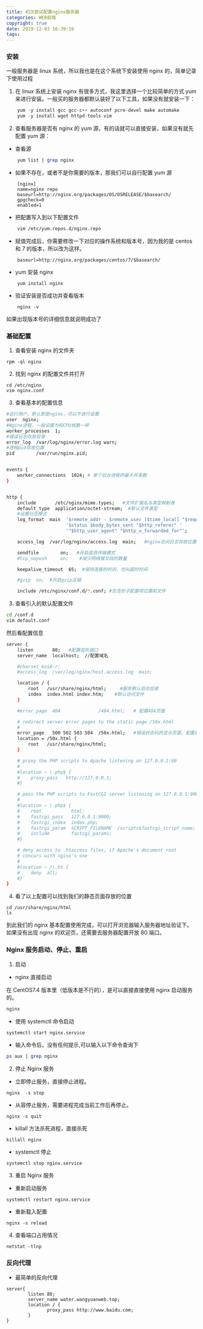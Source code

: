 ```yaml
---
title: 初次尝试配置nginx服务器
categories: WEB前端
copyright: true
date: 2019-12-03 16:39:19
tags:
---
```


### 安装

一般服务器是 linux 系统，所以我也是在这个系统下安装使用 nginx 的，简单记录下使用过程
<!--more-->
1. 在 linux 系统上安装 nginx 有很多方式，我这里选择一个比较简单的方式 yum 来进行安装。一般买的服务器都默认装好了以下工具，如果没有就安装一下：

```js
    yum -y install gcc gcc-c++ autoconf pcre-devel make automake
    yum -y install wget httpd-tools vim
```

2. 查看服务器是否有 nginx 的 yum 源，有的话就可以直接安装，如果没有就先配置 yum 源：

- 查看源

```bash
    yum list | grep nginx
```

- 如果不存在，或者不是你需要的版本，那我们可以自行配置 yum 源

```
    [nginx]
    name=nginx repo
    baseurl=http://nginx.org/packages/OS/OSRELEASE/$basearch/
    gpgcheck=0
    enabled=1
```

- 把配置写入到以下配置文件

```bash
    vim /etc/yum.repos.d/nginx.repo
```

- 赋值完成后，你需要修改一下对应的操作系统和版本号，因为我的是 centos 和 7 的版本，所以改为这样。

```
    baseurl=http://nginx.org/packages/centos/7/$basearch/
```

- yum 安装 nginx

```
    yum install nginx
```

- 验证安装是否成功并查看版本

```
    nginx -v
```

如果出现版本号的详细信息就说明成功了

### 基础配置

1. 查看安装 nginx 的文件夹

```
rpm -ql nginx
```

2. 找到 nginx 的配置文件并打开

```
cd /etc/nginx
vim nginx.conf
```

3. 查看基本的配置信息

```bash
#运行用户，默认即是nginx，可以不进行设置
user  nginx;
#Nginx进程，一般设置为和CPU核数一样
worker_processes  1;
#错误日志存放目录
error_log  /var/log/nginx/error.log warn;
#进程pid存放位置
pid        /var/run/nginx.pid;


events {
    worker_connections  1024; # 单个后台进程的最大并发数
}


http {
    include       /etc/nginx/mime.types;   #文件扩展名与类型映射表
    default_type  application/octet-stream;  #默认文件类型
    #设置日志模式
    log_format  main  '$remote_addr - $remote_user [$time_local] "$request" '
                      '$status $body_bytes_sent "$http_referer" '
                      '"$http_user_agent" "$http_x_forwarded_for"';

    access_log  /var/log/nginx/access.log  main;   #nginx访问日志存放位置

    sendfile        on;   #开启高效传输模式
    #tcp_nopush     on;    #减少网络报文段的数量

    keepalive_timeout  65;  #保持连接的时间，也叫超时时间

    #gzip  on;  #开启gzip压缩

    include /etc/nginx/conf.d/*.conf; #包含的子配置项位置和文件
```

3. 查看引入的默认配置文件

```bash
cd /conf.d
vim default.conf
```

然后看配置信息

```bash
server {
    listen       80;   #配置监听端口
    server_name  localhost;  //配置域名

    #charset koi8-r;
    #access_log  /var/log/nginx/host.access.log  main;

    location / {
        root   /usr/share/nginx/html;     #服务默认启动目录
        index  index.html index.htm;    #默认访问文件
    }

    #error_page  404              /404.html;   # 配置404页面

    # redirect server error pages to the static page /50x.html
    #
    error_page   500 502 503 504  /50x.html;   #错误状态码的显示页面，配置后需要重启
    location = /50x.html {
        root   /usr/share/nginx/html;
    }

    # proxy the PHP scripts to Apache listening on 127.0.0.1:80
    #
    #location ~ \.php$ {
    #    proxy_pass   http://127.0.0.1;
    #}

    # pass the PHP scripts to FastCGI server listening on 127.0.0.1:9000
    #
    #location ~ \.php$ {
    #    root           html;
    #    fastcgi_pass   127.0.0.1:9000;
    #    fastcgi_index  index.php;
    #    fastcgi_param  SCRIPT_FILENAME  /scripts$fastcgi_script_name;
    #    include        fastcgi_params;
    #}

    # deny access to .htaccess files, if Apache's document root
    # concurs with nginx's one
    #
    #location ~ /\.ht {
    #    deny  all;
    #}
}
```

4. 看了以上配置可以找到我们的静态页面存放的位置

```
cd /usr/share/nginx/html
ls
```

到此我们的 nginx 基本配置使用完成，可以打开浏览器输入服务器地址验证下。如果没有出现 nginx 的欢迎页，还需要去服务器配置开放 80 端口。

### Nginx 服务启动、停止、重启

1. 启动

- nginx 直接启动

在 CentOS7.4 版本里（低版本是不行的），是可以直接直接使用 nginx 启动服务的。

```bash
nginx
```

- 使用 systemctl 命令启动

```bash
systemctl start nginx.service
```

- 输入命令后，没有任何提示,可以输入以下命令查询下

```bash
ps aux | grep nginx
```

2. 停止 Nginx 服务

- 立即停止服务，直接停止进程。

```
nginx  -s stop
```

- 从容停止服务，需要进程完成当前工作后再停止。

```
nginx -s quit
```

- killall 方法杀死进程，直接杀死

```
killall nginx
```

- systemctl 停止

```
systemctl stop nginx.service
```

3. 重启 Nginx 服务

- 重新启动服务

```
systemctl restart nginx.service
```

- 重新载入配置

```
nginx -s reload
```

4. 查看端口占用情况

```
netstat -tlnp
```

### 反向代理

- 最简单的反向代理

```
server{
        listen 80;
        server_name water.wangyuanweb.top;
        location / {
               proxy_pass http://www.baidu.com;
        }
}
```
